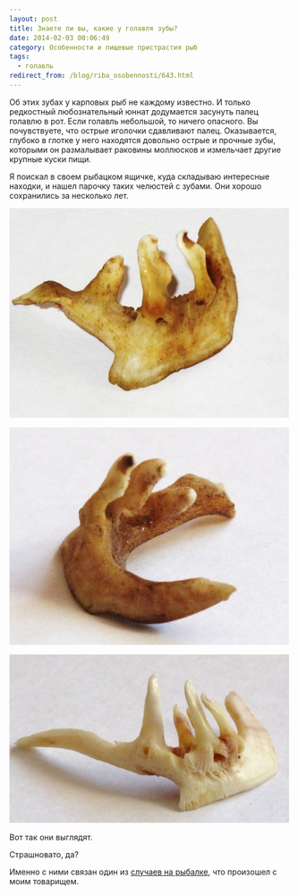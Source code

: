 ```yaml
---
layout: post
title: Знаете ли вы, какие у голавля зубы?
date: 2014-02-03 00:06:49
category: Особенности и пищевые пристрастия рыб
tags:
  - голавль
redirect_from: /blog/riba_osobennosti/643.html
---
```

Об этих зубах у карповых рыб не каждому известно. И только редкостный
любознательный юннат додумается засунуть палец голавлю в рот. Если
голавль небольшой, то ничего опасного. Вы почувствуете, что острые
иголочки сдавливают палец. Оказывается, глубоко в глотке у него
находятся довольно острые и прочные зубы, которыми он размалывает
раковины моллюсков и измельчает другие крупные куски пищи.

Я поискал в своем рыбацком ящичке, куда складываю интересные находки, и
нашел парочку таких челюстей с зубами. Они хорошо сохранились за
несколько лет.

![](/uploads/images/00/00/01/2014/02/02/08ba6f.jpg)

![](/uploads/images/00/00/01/2014/02/02/4103ba.jpg)

![](/uploads/images/00/00/01/2014/02/02/cf07e0.jpg)

Вот так они выглядят.

Страшновато, да?

Именно с ними связан один из [случаев на рыбалке][1],
что произошел с моим товарищем.

[1]: /%D0%97%D0%B0%D0%BF%D0%B8%D1%81%D0%BA%D0%B8_%D0%BB%D1%8E%D0%B1%D0%B8%D1%82%D0%B5%D0%BB%D1%8F/%D0%9C%D0%B8%D1%88%D0%BA%D0%B0-%D0%B3%D0%BE%D0%BB%D0%B0%D0%B2%D0%BB%D1%8C/
